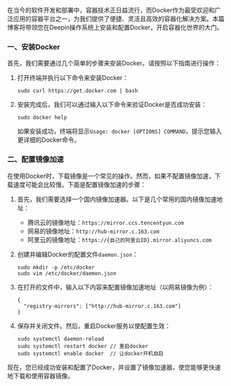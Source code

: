 在当今的软件开发和部署中，容器技术正日益流行，而Docker作为最受欢迎和广泛应用的容器平台之一，为我们提供了便捷、灵活且高效的容器化解决方案。本篇博客将带领您在Deepin操作系统上安装和配置Docker，开启容器化世界的大门。

### 一、安装Docker

首先，我们需要通过几个简单的步骤来安装Docker。请按照以下指南进行操作：

1.  打开终端并执行以下命令来安装Docker：

    ```
    sudo curl https://get.docker.com | bash
    ```

1.  安装完成后，我们可以通过输入以下命令来验证Docker是否成功安装：

    ```
    sudo docker help
    ```

    如果安装成功，终端将显示`Usage: docker [OPTIONS] COMMAND`，提示您输入更详细的Docker命令。

### 二、配置镜像加速

在使用Docker时，下载镜像是一个常见的操作。然而，如果不配置镜像加速，下载速度可能会比较慢。下面是配置镜像加速的步骤：

1.  首先，我们需要选择一个国内镜像加速器。以下是几个常用的国内镜像加速地址：

    -   腾讯云的镜像地址：`https://mirror.ccs.tencentyun.com`
    -   网易的镜像地址：`http://hub-mirror.c.163.com`
    -   阿里云的镜像地址：`https://{自己的阿里云ID}.mirror.aliyuncs.com`

1.  创建并编辑Docker的配置文件`daemon.json`：

    ```
    sudo mkdir -p /etc/docker
    sudo vim /etc/docker/daemon.json
    ```

1.  在打开的文件中，输入以下内容来配置镜像加速地址（以网易镜像为例）：

    ```
    {
      "registry-mirrors": ["http://hub-mirror.c.163.com"]
    }
    ```

1.  保存并关闭文件。然后，重启Docker服务以使配置生效：

    ```
    sudo systemctl daemon-reload
    sudo systemctl restart docker // 重启docker
    sudo systemctl enable docker  // 让docker开机自启
    ```

现在，您已经成功安装和配置了Docker，并设置了镜像加速器，使您能够更快速地下载和使用容器镜像。

